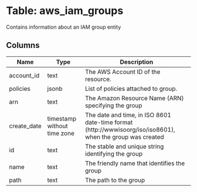 
# Table: aws_iam_groups
Contains information about an IAM group entity
## Columns
| Name        | Type           | Description  |
| ------------- | ------------- | -----  |
|account_id|text|The AWS Account ID of the resource.|
|policies|jsonb|List of policies attached to group.|
|arn|text|The Amazon Resource Name (ARN) specifying the group|
|create_date|timestamp without time zone|The date and time, in ISO 8601 date-time format (http://wwwisoorg/iso/iso8601), when the group was created|
|id|text|The stable and unique string identifying the group|
|name|text|The friendly name that identifies the group|
|path|text|The path to the group|
